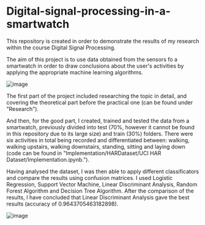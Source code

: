 # Digital-signal-processing-in-a-smartwatch

This repository is created in order to demonstrate the results of my research within the course Digital Signal Processing. 

The aim of this project is to use data obtained from the sensors fo a smartwatch in order to draw conclusions about the user's activities by applying the appropriate machine learning algorithms. 

![image](https://github.com/AHromic1/Digital-signal-processing-in-a-smartwatch/assets/115954313/d31d70a8-a6a9-4cdf-8461-5ae6c9401147)

The first part of the project included researching the topic in detail, and covering the theoretical part before the practical one (can be found under "Research").

And then, for the good part, I created, trained and tested the data from a smartwatch, previously divided into test (70%, however it cannot be found in this repository due to its large size) and train (30%) folders. There were six activities in total being recorded and differentiated between: walking, walking upstairs, walking downstairs, standing, sitting and laying down (code can be found in "Implementation/HARDataset/UCI HAR Dataset/Implementation.ipynb."). 

Having analysed the dataset, I was then able to apply different classificators and compare the results using confusion matrices. I used Logistic Regression, Support Vector Machine, Linear Discriminant Analysis, Random Forest Algorithm and Decision Tree Algorithm. After the comparison of the results, I have concluded that Linear Discriminant Analysis gave the best results (accuracy of 0.9643705463182898). 

![image](https://github.com/AHromic1/Digital-signal-processing-in-a-smartwatch/assets/115954313/7d42b622-caef-4220-a1b5-44235b0024ca)
